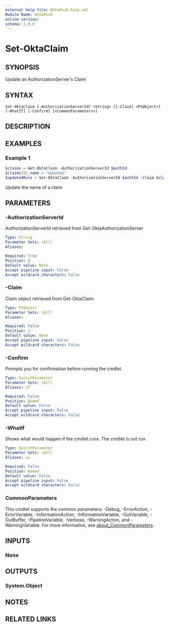 ```yaml
---
external help file: OktaPosh-help.xml
Module Name: OktaPosh
online version:
schema: 2.0.0
---
```


# Set-OktaClaim

## SYNOPSIS
Update an AuthorizationServer's Claim

## SYNTAX

```
Set-OktaClaim [-AuthorizationServerId] <String> [[-Claim] <PSObject>] [-WhatIf] [-Confirm] [<CommonParameters>]
```

## DESCRIPTION

## EXAMPLES

### Example 1
```powershell
$claims = Get-OktaClaim -AuthorizationServerId $authId
$claims[0].name = "Updated"
$updatedRule = Set-OktaClaim -AuthorizationServerId $authId -Claim $claims[0]
```

Update the name of a claim

## PARAMETERS

### -AuthorizationServerId
AuthorizationServerId retrieved from Get-OktaAuthorizationServer

```yaml
Type: String
Parameter Sets: (All)
Aliases:

Required: True
Position: 0
Default value: None
Accept pipeline input: False
Accept wildcard characters: False
```

### -Claim
Claim object retrieved from Get-OktaClaim

```yaml
Type: PSObject
Parameter Sets: (All)
Aliases:

Required: False
Position: 1
Default value: None
Accept pipeline input: False
Accept wildcard characters: False
```

### -Confirm
Prompts you for confirmation before running the cmdlet.

```yaml
Type: SwitchParameter
Parameter Sets: (All)
Aliases: cf

Required: False
Position: Named
Default value: False
Accept pipeline input: False
Accept wildcard characters: False
```

### -WhatIf
Shows what would happen if the cmdlet runs.
The cmdlet is not run.

```yaml
Type: SwitchParameter
Parameter Sets: (All)
Aliases: wi

Required: False
Position: Named
Default value: False
Accept pipeline input: False
Accept wildcard characters: False
```

### CommonParameters
This cmdlet supports the common parameters: -Debug, -ErrorAction, -ErrorVariable, -InformationAction, -InformationVariable, -OutVariable, -OutBuffer, -PipelineVariable, -Verbose, -WarningAction, and -WarningVariable. For more information, see [about_CommonParameters](http://go.microsoft.com/fwlink/?LinkID=113216).

## INPUTS

### None

## OUTPUTS

### System.Object
## NOTES

## RELATED LINKS
